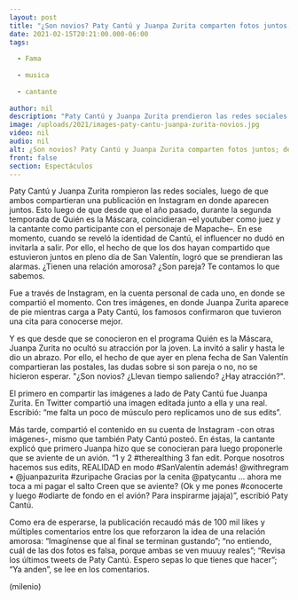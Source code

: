 ```yaml
---
layout: post
title: "¿Son novios? Paty Cantú y Juanpa Zurita comparten fotos juntos; desatan rumores de romance"
date: 2021-02-15T20:21:00.000-06:00
tags:
  
  - Fama
  
  - musica
  
  - cantante
  
author: nil
description: "Paty Cantú y Juanpa Zurita prendieron las redes sociales al compartir imágenes juntos después de una cena. ¿Son pareja? ¿Sólo son amigos? Te contamos lo que sabemos. "
image: /uploads/2021/images-paty-cantu-juanpa-zurita-novios.jpg
video: nil
audio: nil
alt: ¿Son novios? Paty Cantú y Juanpa Zurita comparten fotos juntos; desatan rumores de romance
front: false
section: Espectáculos
---
```


Paty Cantú y Juanpa Zurita rompieron las redes sociales, luego de que ambos compartieran una publicación en Instagram en donde aparecen juntos. Esto luego de que desde que el año pasado, durante la segunda temporada de Quién es la Máscara, coincidieran –el youtuber como juez y la cantante como participante con el personaje de Mapache–. En ese momento, cuando se reveló la identidad de Cantú, el influencer no dudó en invitarla a salir. Por ello, el hecho de que los dos hayan compartido que estuvieron juntos en pleno día de San Valentín, logró que se  prendieran las alarmas. ¿Tienen una relación amorosa? ¿Son pareja? Te contamos lo que sabemos. 

Fue a través de Instagram, en la cuenta personal de cada uno, en donde se compartió el momento. Con tres imágenes, en donde Juanpa Zurita aparece de pie mientras carga a Paty Cantú, los famosos confirmaron que tuvieron una cita para conocerse mejor. 

Y es que desde que se conocieron en el programa Quién es la Máscara, Juanpa Zurita no ocultó su atracción por la joven. La invitó a salir y hasta le dio un abrazo. Por ello, el hecho de que ayer en plena fecha de San Valentín compartieran las postales, las dudas sobre si son pareja o no, no se hicieron esperar. "¿Son novios? ¿Llevan tiempo saliendo? ¿Hay atracción?". 

El primero en compartir las imágenes a lado de Paty Cantú fue Juanpa Zurita. En Twitter compartió una imagen editada junto a ella y una real. Escribió: “me falta un poco de músculo pero replicamos uno de sus edits”. 

Más tarde, compartió el contenido en su cuenta de Instagram -con otras imágenes-, mismo que también Paty Cantú posteó. En éstas, la cantante explicó que primero Juanpa hizo que se conocieran para luego proponerle que se aviente de un avión. 
“1 y 2 #therealthing 3 fan edit. Porque nosotros hacemos sus edits, REALIDAD en modo #SanValentín además! @withregram • @juanpazurita #zuripache Gracias por la cenita @patycantu ... ahora me toca a mi pagar el salto Creen que se aviente? (Ok y me pones #conocerte y luego #odiarte de fondo en el avión? Para inspirarme jajaja)”, escribió Paty Cantú. 

Como era de esperarse, la publicación recaudó más de 100 mil likes y múltiples comentarios entre los que reforzaron la idea de una relación amorosa: 
“Imagínense que al final se terminan gustando”; “no entiendo, cuál de las dos fotos es falsa, porque ambas se ven muuuy reales”; “Revisa los últimos tweets de Paty Cantú. Espero sepas lo que tienes que hacer”; “Ya anden”, se lee en los comentarios. 

(milenio)